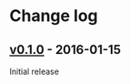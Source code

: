 # Change log

## [v0.1.0] - 2016-01-15

Initial release

[v0.1.0]: https://github.com/peter-murach/pastel-cli/compare/v0.1.0
